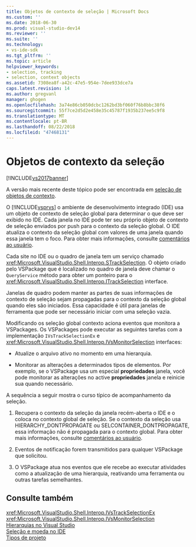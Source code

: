 ```yaml
---
title: Objetos de contexto de seleção | Microsoft Docs
ms.custom: ''
ms.date: 2018-06-30
ms.prod: visual-studio-dev14
ms.reviewer: ''
ms.suite: ''
ms.technology:
- vs-ide-sdk
ms.tgt_pltfrm: ''
ms.topic: article
helpviewer_keywords:
- selection, tracking
- selection, context objects
ms.assetid: 7308ea8f-a42c-47e5-954e-7dee933dce7a
caps.latest.revision: 14
ms.author: gregvanl
manager: ghogen
ms.openlocfilehash: 3a74e86cb050dcbc1262bd3bf060f76b8bbc38f6
ms.sourcegitcommit: 55f7ce2d5d2e458e35c45787f1935b237ee5c9f8
ms.translationtype: MT
ms.contentlocale: pt-BR
ms.lasthandoff: 08/22/2018
ms.locfileid: "47468131"
---
```

# <a name="selection-context-objects"></a>Objetos de contexto da seleção
[!INCLUDE[vs2017banner](../../includes/vs2017banner.md)]

A versão mais recente deste tópico pode ser encontrada em [seleção de objetos de contexto](https://docs.microsoft.com/visualstudio/extensibility/internals/selection-context-objects).  
  
O [!INCLUDE[vsprvs](../../includes/vsprvs-md.md)] o ambiente de desenvolvimento integrado (IDE) usa um objeto de contexto de seleção global para determinar o que deve ser exibido no IDE. Cada janela no IDE pode ter seu próprio objeto de contexto de seleção enviados por push para o contexto da seleção global. O IDE atualiza o contexto da seleção global com valores de uma janela quando essa janela tem o foco. Para obter mais informações, consulte [comentários ao usuário](../../extensibility/internals/feedback-to-the-user.md).  
  
 Cada site no IDE ou o quadro de janela tem um serviço chamado <xref:Microsoft.VisualStudio.Shell.Interop.STrackSelection>. O objeto criado pelo VSPackage que é localizado no quadro de janela deve chamar o `QueryService` método para obter um ponteiro para o <xref:Microsoft.VisualStudio.Shell.Interop.ITrackSelection> interface.  
  
 Janelas de quadro podem manter as partes de suas informações de contexto de seleção sejam propagadas para o contexto da seleção global quando eles são iniciados. Essa capacidade é útil para janelas de ferramenta que pode ser necessário iniciar com uma seleção vazia.  
  
 Modificando os seleção global contexto aciona eventos que monitora a VSPackages. Os VSPackages pode executar as seguintes tarefas com a implementação `IVsTrackSelectionEx` e <xref:Microsoft.VisualStudio.Shell.Interop.IVsMonitorSelection> interfaces:  
  
-   Atualize o arquivo ativo no momento em uma hierarquia.  
  
-   Monitorar as alterações a determinados tipos de elementos. Por exemplo, se o VSPackage usa um especial **propriedades** janela, você pode monitorar as alterações no active **propriedades** janela e reinicie sua quando necessário.  
  
 A sequência a seguir mostra o curso típico de acompanhamento da seleção.  
  
1.  Recupera o contexto da seleção da janela recém-aberta o IDE e o coloca no contexto global de seleção. Se o contexto da seleção usa HIERARCHY_DONTPROPAGATE ou SELCONTAINER_DONTPROPAGATE, essa informação não é propagada para o contexto global. Para obter mais informações, consulte [comentários ao usuário](../../extensibility/internals/feedback-to-the-user.md).  
  
2.  Eventos de notificação forem transmitidos para qualquer VSPackage que solicitou.  
  
3.  O VSPackage atua nos eventos que ele recebe ao executar atividades como a atualização de uma hierarquia, reativando uma ferramenta ou outras tarefas semelhantes.  
  
## <a name="see-also"></a>Consulte também  
 <xref:Microsoft.VisualStudio.Shell.Interop.IVsTrackSelectionEx>   
 <xref:Microsoft.VisualStudio.Shell.Interop.IVsMonitorSelection>   
 [Hierarquias no Visual Studio](../../extensibility/internals/hierarchies-in-visual-studio.md)   
 [Seleção e moeda no IDE](../../extensibility/internals/selection-and-currency-in-the-ide.md)   
 [Tipos de projeto](../../extensibility/internals/project-types.md)

